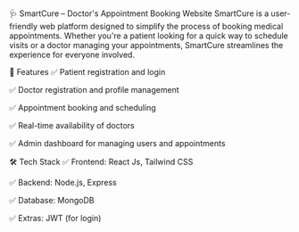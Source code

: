 🩺 SmartCure – Doctor's Appointment Booking Website
SmartCure is a user-friendly web platform designed to simplify the process of booking medical appointments. Whether you're a patient looking for a quick way to schedule visits or a doctor managing your appointments, SmartCure streamlines the experience for everyone involved.

🚀 Features
✅ Patient registration and login

✅ Doctor registration and profile management

✅ Appointment booking and scheduling

✅ Real-time availability of doctors

✅ Admin dashboard for managing users and appointments


🛠️ Tech Stack
✅ Frontend: React Js, Tailwind CSS

✅ Backend: Node.js, Express

✅ Database: MongoDB

✅ Extras: JWT (for login)
